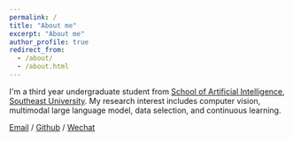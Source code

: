 ```yaml
---
permalink: /
title: "About me"
excerpt: "About me"
author_profile: true
redirect_from: 
  - /about/
  - /about.html
---
```


I'm a third year undergraduate student from [School of Artificial Intelligence]([https://cse.seu.edu.cn/]), [Southeast University](https://www.seu.edu.cn/). My research interest includes computer vision, multimodal large language model, data selection, and continuous learning.

[Email](213223047@seu.edu.cn) / [Github](https://github.com/Yuzhe1012) / [Wechat](../images/wechat.png)
